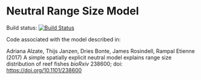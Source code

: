 # Neutral Range Size Model

Build status: [![Build Status](https://travis-ci.org/thijsjanzen/Neutral_Range_Size.svg?branch=master)](https://travis-ci.org/thijsjanzen/Neutral_Range_Size)

Code associated with the model described in: 


Adriana Alzate, Thijs Janzen, Dries Bonte, James Rosindell, Rampal Etienne (2017) A simple spatially explicit neutral model explains range size distribution of reef fishes *bioRxiv* 238600; doi: https://doi.org/10.1101/238600
